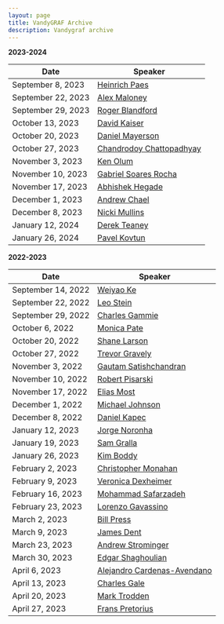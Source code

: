 ```yaml
---
layout: page
title: VandyGRAF Archive 
description: Vandygraf archive 
---
```


**2023-2024**

| Date         | Speaker                                                      |
|--------------|--------------------------------------------------------------|
| September 8, 2023   | <a href="archived-speakers/heinrich-paes"> Heinrich Paes </a>    |
| September 22, 2023  | <a href="archived-speakers/alex-maloney"> Alex Maloney </a>      |
| September 29, 2023  | <a href="archived-speakers/roger-blandford"> Roger Blandford </a>|
| October 13, 2023    | <a href="archived-speakers/david-kaiser"> David Kaiser </a>      |
| October 20, 2023    | <a href="archived-speakers/daniel-mayerson"> Daniel Mayerson </a>|
| October 27, 2023    | <a href="archived-speakers/chandrodoy-chattopadhyay"> Chandrodoy Chattopadhyay </a>|
| November 3, 2023    | <a href="archived-speakers/ken-olum"> Ken Olum </a>|
| November 10, 2023   | <a href="archived-speakers/gabriel-soares-rocha"> Gabriel Soares Rocha </a>|
| November 17, 2023   | <a href="archived-speakers/abhishek-hegade"> Abhishek Hegade </a>|
| December 1, 2023    | <a href="archived-speakers/andrew-chael"> Andrew Chael </a>|
| December 8, 2023    | <a href="archived-speakers/nicki-mullins"> Nicki Mullins </a>|
| January 12, 2024    | <a href="archived-speakers/derek-teaney"> Derek Teaney </a>|
| January 26, 2024    | <a href="archived-speakers/pavel-kovtun"> Pavel Kovtun </a>|


**2022-2023**

| Date         | Speaker                                                      |
|--------------|--------------------------------------------------------------|
| September 14, 2022 | <a href="archived-speakers/2022-2023/weiyao-ke"> Weiyao Ke </a>                         |
| September 22, 2022 | <a href="archived-speakers/2022-2023/leo-stein"> Leo Stein </a>                         |
| September 29, 2022 | <a href="archived-speakers/2022-2023/charles-gammie"> Charles Gammie </a>               |
| October 6, 2022    | <a href="archived-speakers/2022-2023/monica-pate"> Monica Pate </a>                     |
| October 20, 2022   | <a href="archived-speakers/2022-2023/shane-larson"> Shane Larson </a>                   |
| October 27, 2022   | <a href="archived-speakers/2022-2023/trevor-gravely"> Trevor Gravely </a>               |
| November 3, 2022   | <a href="archived-speakers/2022-2023/gautam-satishchandran"> Gautam Satishchandran </a> |
| November 10, 2022  | <a href="archived-speakers/2022-2023/robert-pisarski"> Robert Pisarski </a>             |
| November 17, 2022  | <a href="archived-speakers/2022-2023/elias-most"> Elias Most </a>                       |
| December 1, 2022   | <a href="archived-speakers/2022-2023/michael-johnson"> Michael Johnson </a>             |
| December 8, 2022   | <a href="archived-speakers/2022-2023/daniel-kapec"> Daniel Kapec </a>                   |
| January 12, 2023   | <a href="archived-speakers/2022-2023/jorge-noronha"> Jorge Noronha </a>                 |
| January 19, 2023   | <a href="archived-speakers/2022-2023/sam-gralla"> Sam Gralla </a>                       |
| January 26, 2023   | <a href="archived-speakers/2022-2023/kim-boddy"> Kim Boddy </a>                         |
| February 2, 2023   | <a href="archived-speakers/2022-2023/christopher-monahan"> Christopher Monahan </a>     |
| February 9, 2023   | <a href="archived-speakers/2022-2023/veronica-dexheimer"> Veronica Dexheimer </a>       |
| February 16, 2023  | <a href="archived-speakers/2022-2023/mohammad-safarzadeh"> Mohammad Safarzadeh </a>     |
| February 23, 2023  | <a href="archived-speakers/2022-2023/lorenzo-gavassino"> Lorenzo Gavassino </a>         |
| March 2, 2023      | <a href="archived-speakers/2022-2023/bill-press"> Bill Press </a>                       |
| March 9, 2023      | <a href="archived-speakers/2022-2023/james-dent"> James Dent </a>                       |
| March 23, 2023     | <a href="archived-speakers/2022-2023/andrew-strominger"> Andrew Strominger </a>         |
| March 30, 2023     | <a href="archived-speakers/2022-2023/edgar-shaghoulian"> Edgar Shaghoulian </a>         |
| April 6, 2023      | <a href="archived-speakers/2022-2023/alejandro-cardenas-avendano"> Alejandro Cardenas-Avendano </a>         |
| April 13, 2023     | <a href="archived-speakers/2022-2023/charles-gale"> Charles Gale </a>         |
| April 20, 2023     | <a href="archived-speakers/2022-2023/mark-trodden"> Mark Trodden </a>         |
| April 27, 2023     | <a href="archived-speakers/2022-2023/frans-pretorius"> Frans Pretorius </a>         |
